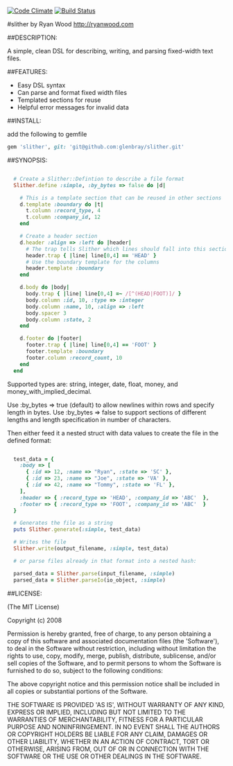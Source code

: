 [![Code Climate](https://codeclimate.com/github/glenbray/slither.png)](https://codeclimate.com/github/glenbray/slither)
[![Build Status](https://travis-ci.org/glenbray/slither.svg?branch=master)](https://travis-ci.org/glenbray/slither)

#slither
    by Ryan Wood
    http://ryanwood.com

##DESCRIPTION:

A simple, clean DSL for describing, writing, and parsing fixed-width text files.

##FEATURES:

* Easy DSL syntax
* Can parse and format fixed width files
* Templated sections for reuse
* Helpful error messages for invalid data


##INSTALL:

add the following to gemfile

```ruby
gem 'slither', git: 'git@github.com:glenbray/slither.git'
```

##SYNOPSIS:

```ruby

  # Create a Slither::Defintion to describe a file format
  Slither.define :simple, :by_bytes => false do |d|

    # This is a template section that can be reused in other sections
    d.template :boundary do |t|
      t.column :record_type, 4
      t.column :company_id, 12
    end

    # Create a header section
    d.header :align => :left do |header|
      # The trap tells Slither which lines should fall into this section
      header.trap { |line| line[0,4] == 'HEAD' }
      # Use the boundary template for the columns
      header.template :boundary
    end

    d.body do |body|
      body.trap { |line| line[0,4] =~ /[^(HEAD|FOOT)]/ }
      body.column :id, 10, :type => :integer
      body.column :name, 10, :align => :left
      body.spacer 3
      body.column :state, 2
    end

    d.footer do |footer|
      footer.trap { |line| line[0,4] == 'FOOT' }
      footer.template :boundary
      footer.column :record_count, 10
    end
  end
```

Supported types are: string, integer, date, float, money, and money_with_implied_decimal.

Use :by_bytes => true (default) to allow newlines within rows and specify length in bytes.
Use :by_bytes => false to support sections of different lengths and length specification
in number of characters.

Then either feed it a nested struct with data values to create the file in the defined format:

```ruby

  test_data = {
    :body => [
      { :id => 12, :name => "Ryan", :state => 'SC' },
      { :id => 23, :name => "Joe", :state => 'VA' },
      { :id => 42, :name => "Tommy", :state => 'FL' },
    ],
    :header => { :record_type => 'HEAD', :company_id => 'ABC'  },
    :footer => { :record_type => 'FOOT', :company_id => 'ABC'  }
  }

  # Generates the file as a string
  puts Slither.generate(:simple, test_data)

  # Writes the file
  Slither.write(output_filename, :simple, test_data)

  # or parse files already in that format into a nested hash:

  parsed_data = Slither.parse(input_filename, :simple)
  parsed_data = Slither.parseIo(io_object, :simple)

```

##LICENSE:

(The MIT License)

Copyright (c) 2008

Permission is hereby granted, free of charge, to any person obtaining
a copy of this software and associated documentation files (the
'Software'), to deal in the Software without restriction, including
without limitation the rights to use, copy, modify, merge, publish,
distribute, sublicense, and/or sell copies of the Software, and to
permit persons to whom the Software is furnished to do so, subject to
the following conditions:

The above copyright notice and this permission notice shall be
included in all copies or substantial portions of the Software.

THE SOFTWARE IS PROVIDED 'AS IS', WITHOUT WARRANTY OF ANY KIND,
EXPRESS OR IMPLIED, INCLUDING BUT NOT LIMITED TO THE WARRANTIES OF
MERCHANTABILITY, FITNESS FOR A PARTICULAR PURPOSE AND NONINFRINGEMENT.
IN NO EVENT SHALL THE AUTHORS OR COPYRIGHT HOLDERS BE LIABLE FOR ANY
CLAIM, DAMAGES OR OTHER LIABILITY, WHETHER IN AN ACTION OF CONTRACT,
TORT OR OTHERWISE, ARISING FROM, OUT OF OR IN CONNECTION WITH THE
SOFTWARE OR THE USE OR OTHER DEALINGS IN THE SOFTWARE.
